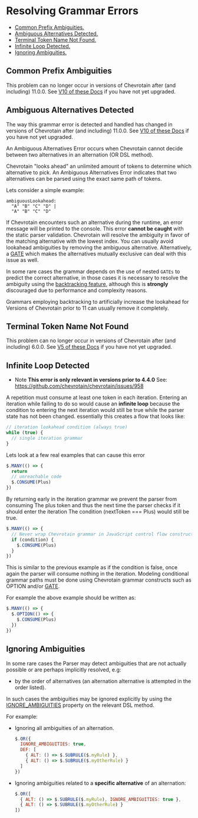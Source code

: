 # Resolving Grammar Errors

- [Common Prefix Ambiguities.](#COMMON_PREFIX)
- [Ambiguous Alternatives Detected.](#AMBIGUOUS_ALTERNATIVES)
- [Terminal Token Name Not Found.](#TERMINAL_NAME_NOT_FOUND)
- [Infinite Loop Detected.](#INFINITE_LOOP)
- [Ignoring Ambiguities.](#IGNORING_AMBIGUITIES)

## Common Prefix Ambiguities

This problem can no longer occur in versions of Chevrotain after (and including) 11.0.0.
See [V10 of these Docs](https://github.com/chevrotain/chevrotain/blob/v10.0.0/packages/chevrotain/docs/guide/resolving_grammar_errors.md#COMMON_PREFIX) if you have not yet upgraded.

## Ambiguous Alternatives Detected

The way this grammar error is detected and handled has changed in versions of Chevrotain after (and including) 11.0.0.
See [V10 of these Docs](https://github.com/chevrotain/chevrotain/blob/v10.0.0/packages/chevrotain/docs/guide/resolving_grammar_errors.md#AMBIGUOUS_ALTERNATIVES) if you have not yet upgraded.

An Ambiguous Alternatives Error occurs when Chevrotain cannot decide between two alternatives in
an alternation (OR DSL method).

Chevrotain "looks ahead" an unlimited amount of tokens to determine which alternative to pick. An Ambiguous Alternatives Error indicates that two alternatives can be parsed using the exact same path of tokens.

Lets consider a simple example:

```antlr
ambiguousLookahead:
  "A" "B" "C" "D" |
  "A" "B" "C" "D"
```

If Chevrotain encounters such an alternative during the runtime, an error message will be printed to the console. This error **cannot be caught** with the static parser validation. Chevrotain will resolve the ambiguity in favor of the matching alternative with the lowest index. You can usually avoid lookahead ambiguities by removing the ambiguous alternative. Alternatively, a [GATE](https://chevrotain.io/docs/features/gates.html) which makes the alternatives mutually exclusive can deal with this issue as well.

In some rare cases the grammar depends on the use of nested `GATEs` to predict the correct alternative, in those cases it is necessary to resolve the ambiguity using the [backtracking feature](../features/backtracking.md), although this is **strongly** discouraged due to performance and complexity reasons.

Grammars employing backtracking to artificially increase the lookahead for Versions of Chevrotain prior to 11 can usually remove it completely.

## Terminal Token Name Not Found

This problem can no longer occur in versions of Chevrotain after (and including) 6.0.0.
See [V5 of these Docs](https://github.com/chevrotain/chevrotain/blob/v5.0.0/packages/chevrotain/docs/guide/resolving_grammar_errors.md#terminal-token-name-not-found)
if you have not yet upgraded.

## Infinite Loop Detected

- Note **This error is only relevant in versions prior to 4.4.0**
  See: https://github.com/chevrotain/chevrotain/issues/958

A repetition must consume at least one token in each iteration.
Entering an iteration while failing to do so would cause an **infinite loop** because
the condition to entering the next iteration would still be true while the parser state has
not been changed. essentially this creates a flow that looks like:

```javascript
// iteration lookahead condition (always true)
while (true) {
  // single iteration grammar
}
```

Lets look at a few real examples that can cause this error

```javascript
$.MANY(() => {
  return
  // unreachable code
  $.CONSUME(Plus)
})
```

By returning early in the iteration grammar we prevent the parser from consuming
The plus token and thus the next time the parser checks if it should enter the iteration
The condition (nextToken === Plus) would still be true.

```javascript
$.MANY(() => {
  // Never wrap Chevrotain grammar in JavaScript control flow constructs.
  if (condition) {
    $.CONSUME(Plus)
  }
})
```

This is similar to the previous example as if the condition is false, once
again the parser will consume nothing in the iteration.
Modeling conditional grammar paths must be done using Chevrotain grammar constructs
such as OPTION and/or [GATE](https://chevrotain.io/docs/features/gates.html).

For example the above example should be written as:

```javascript
$.MANY(() => {
  $.OPTION(() => {
    $.CONSUME(Plus)
  })
})
```

## Ignoring Ambiguities

In some rare cases the Parser may detect ambiguities that are not actually possible or are perhaps implicitly resolved, e.g:

- by the order of alternatives (an alternation alternative is attempted in the order listed).

In such cases the ambiguities may be ignored explicitly by using the [IGNORE_AMBIGUITIES][ignore_ambiguities] property
on the relevant DSL method.

For example:

- Ignoring all ambiguities of an alternation.

  ```javascript
  $.OR({
    IGNORE_AMBIGUITIES: true,
    DEF: [
      { ALT: () => $.SUBRULE($.myRule) },
      { ALT: () => $.SUBRULE($.myOtherRule) }
    ]
  })
  ```

- Ignoring ambiguities related to a **specific alternative** of an alternation:

  ```javascript
  $.OR([
    { ALT: () => $.SUBRULE($.myRule), IGNORE_AMBIGUITIES: true },
    { ALT: () => $.SUBRULE($.myOtherRule) }
  ])
  ```

[maxlookahead]: https://chevrotain.io/documentation/10_1_1/interfaces/IParserConfig.html#maxLookAhead
[ignore_ambiguities]: https://chevrotain.io/documentation/10_1_1/interfaces/OrMethodOpts.html#IGNORE_AMBIGUITIES
